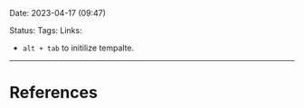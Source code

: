 Date:  2023-04-17 (09:47)

Status: 
Tags:
Links:

- `alt + tab` to initilize tempalte.
___
# References
